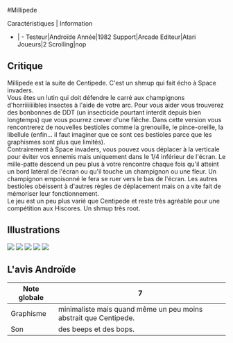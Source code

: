#Millipede

Caractéristiques | Information
- | -
Testeur|Androïde
Année|1982
Support|Arcade
Editeur|Atari
Joueurs|2
Scrolling|nop

## Critique
Millipede est la suite de Centipede. C'est un shmup qui fait écho à Space invaders.<br/>Vous êtes un lutin qui doit défendre le carré aux champignons d'horriiiiiiibles insectes à l'aide de votre arc. Pour vous aider vous trouverez des bonbonnes de DDT (un insecticide pourtant interdit depuis bien longtemps) que vous pourrez crever d'une flêche. Dans cette version vous rencontrerez de nouvelles bestioles comme la grenouille, le pince-oreille, la libellule (enfin... il faut imaginer que ce sont ces bestioles parce que les graphismes sont plus que limités).<br/>Contrairement à Space invaders, vous pouvez vous déplacer à la verticale pour éviter vos ennemis mais uniquement dans le 1/4 inférieur de l'écran. Le mille-patte descend un peu plus à votre rencontre chaque fois qu'il atteint un bord latéral de l'écran ou qu'il touche un champignon ou une fleur. Un champignon empoisonné le fera se ruer vers le bas de l'écran. Les autres bestioles obéissent à d'autres règles de déplacement mais on a vite fait de mémoriser leur fonctionnement.<br/>Le jeu est un peu plus varié que Centipede et reste très agréable pour une compétition aux Hiscores. Un shmup très root.<br/>

## Illustrations
![](http://www.shmup.com/images/thumbs/img_fiche_1_381.png)
![](http://www.shmup.com/images/thumbs/img_fiche_2_381.png)
![](http://www.shmup.com/images/thumbs/)
![](http://www.shmup.com/images/thumbs/)
![](http://www.shmup.com/images/thumbs/)

## L'avis Androïde
Note globale|7
-|-
Graphisme|minimaliste mais quand même un peu moins abstrait que Centipede.
Son|des beeps et des bops.

